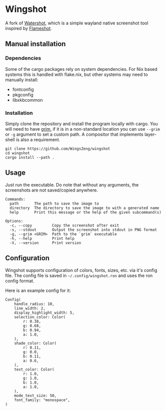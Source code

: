 # Wingshot

A fork of [Watershot](https://github.com/Kirottu/watershot), which is a simple wayland native screenshot tool inspired by [Flameshot](https://flameshot.org/).

## Manual installation

### Dependencies

Some of the cargo packages rely on system dependencies. For Nix based systems
this is handled with flake.nix, but other systems may need to manually install:

- fontconfig
- pkgconfig
- libxkbcommon

### Installation

Simply clone the repository and install the program locally with cargo. You will
need to have [grim](https://sr.ht/~emersion/grim/), if it is in a non-standard
location you can use `--grim` or `-g` argument to set a custom path. A
compositor that implements layer-shell is also a requirement.

```
git clone https://github.com/WingsZeng/wingshot
cd wingshot
cargo install --path .
```

## Usage

Just run the executable. Do note that without any arguments, the screenshots are
not saved/copied anywhere.

```
Commands:
  path       The path to save the image to
  directory  The directory to save the image to with a generated name
  help       Print this message or the help of the given subcommand(s)

Options:
  -c, --copy         Copy the screenshot after exit
  -s, --stdout       Output the screenshot into stdout in PNG format
  -g, --grim <GRIM>  Path to the `grim` executable
  -h, --help         Print help
  -V, --version      Print version
```

## Configuration

Wingshot supports configuration of colors, fonts, sizes, etc. via it's config
file. The config file is saved in `~/.config/wingshot.ron` and uses the ron
config format.

Here is an example config for it:

```
Config(
    handle_radius: 10,
    line_width: 2,
    display_highlight_width: 5,
    selection_color: Color(
        r: 0.38,
        g: 0.68,
        b: 0.94,
        a: 1.0,
    ),
    shade_color: Color(
        r: 0.11,
        g: 0.0,
        b: 0.11,
        a: 0.6,
    ),
    text_color: Color(
        r: 1.0,
        g: 1.0,
        b: 1.0,
        a: 1.0,
    ),
    mode_text_size: 50,
    font_family: "monospace",
)
```

